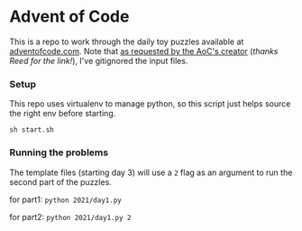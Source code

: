 # Advent of Code

This is a repo to work through the daily toy puzzles available at [adventofcode.com](https://adventofcode.com/). Note that [as requested by the AoC's creator](https://www.reddit.com/r/adventofcode/comments/e7khy8/are_everyones_input_data_and_by_extension/fa13hb9/?utm_source=reddit&utm_medium=web2x&context=3) (_thanks Reed for the link!_), I've gitignored the input files.

### Setup

This repo uses virtualenv to manage python, so this script just helps source the right env before starting.

`sh start.sh`

### Running the problems

The template files (starting day 3) will use a `2` flag as an argument to run the second part of the puzzles.

for part1: `python 2021/day1.py`

for part2: `python 2021/day1.py 2`